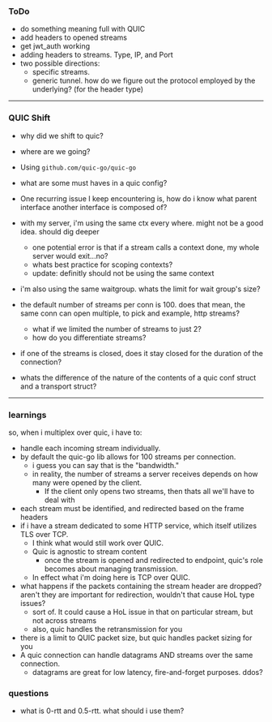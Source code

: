 ### ToDo
- do something meaning full with QUIC
- add headers to opened streams
- get jwt_auth working
- adding headers to streams. Type, IP, and Port
- two possible directions:
    - specific streams. 
    - generic tunnel. how do we figure out the protocol employed by the underlying? (for the header type)

---
### QUIC Shift
- why did we shift to quic?
- where are we going?

- Using `github.com/quic-go/quic-go`
- what are some must haves in a quic config?
- One recurring issue I keep encountering is, how do i know what parent interface another interface is composed of?
- with my server, i'm using the same ctx every where. might not be a good idea. should dig deeper
    - one potential error is that if a stream calls a context done, my whole server would exit...no?
    - whats best practice for scoping contexts?
    - update: definitly should not be using the same context
- i'm also using the same waitgroup. whats the limit for wait group's size?

- the default number of streams per conn is 100. does that mean, the same conn can open multiple, to pick and example, http streams?
    - what if we limited the number of streams to just 2?
    - how do you differentiate streams?
- if one of the streams is closed, does it stay closed for the duration of the connection?
- whats the difference of the nature of the contents of a quic conf struct and a transport struct? 

---
### learnings
so, when i multiplex over quic, i have to:
- handle each incoming stream individually.
- by default the quic-go lib allows for 100 streams per connection. 
    - i guess you can say that is the "bandwidth." 
    - in reality, the number of streams a server receives depends on how many were opened by the client.
        - If the client only opens two streams, then thats all we'll have to deal with
- each stream must be identified, and redirected based on the frame headers
- if i have a stream dedicated to some HTTP service, which itself utilizes TLS over TCP.
    - I think what would still work over QUIC. 
    - Quic is agnostic to stream content
        - once the stream is opened and redirected to endpoint, quic's role becomes about managing transmission. 
    - In effect what i'm doing here is TCP over QUIC.
- what happens if the packets containing the stream header are dropped? aren't they are important for redirection, wouldn't that cause HoL type issues?
    - sort of. It could cause a HoL issue in that on particular stream, but not across streams
    - also, quic handles the retransmission for you
- there is a limit to QUIC packet size, but quic handles packet sizing for you
- A quic connection can handle datagrams AND streams over the same connection.
    - datagrams are great for low latency, fire-and-forget purposes. ddos?



### questions

- what is 0-rtt and 0.5-rtt. what should i use them?


